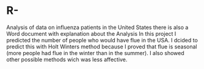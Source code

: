 # R-
Analysis of data on influenza patients in the United States
there is also a Word document with explanation about the Analysis
In this project I predicted the number of people who would have flue in the USA. I dcided to predict this with Holt Winters method because I proved that flue is seasonal (more people had flue in the winter than in the summer). I also showed other possible methods wich was less affective.
